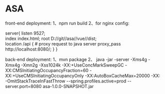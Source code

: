 # ASA
front-end deployment:
1、npm run build
2、for nginx config:

server{
        listen 9527;       
        index index.html;
        root D://git//asa//vue//dist;    
        location /api {
            # proxy request to java server
            proxy_pass http://localhost:8080/;
        }
    }
    
back-end deployment:
1、mvn package
2、
java -jar  -server -Xms4g -Xmx4g -Xmn2g -Xss1024k -XX:+UseConcMarkSweepGC -XX:CMSInitiatingOccupancyFraction=60 -XX:+UseCMSInitiatingOccupancyOnly -XX:AutoBoxCacheMax=20000 -XX:
-OmitStackTraceInFastThrow --spring.profiles.active=prod --server.port=8080 asa-1.0.0-SNAPSHOT.jar

